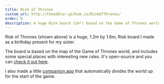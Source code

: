 ```yaml
---
title: Risk of Thrones
custom_url: http://theoddler.github.io/RiskOfThrones/
order: 0
description: A huge Risk board (2m²) based on the Game of Thrones world
---
```


Risk of Thrones (shown above) is a huge, 1.2m by 1.6m, Risk board I made as a birthday present for my sister.

The board is based on the map of the Game of Thrones world, and includes some special places with interesting new rules. It's open-source and you can [check it out here](http://theoddler.github.io/RiskOfThrones/).

I also made a little [companion app](http://theoddler.github.io/RiskOfThrones/companion/) that automatically divides the world up for the start of the game.
